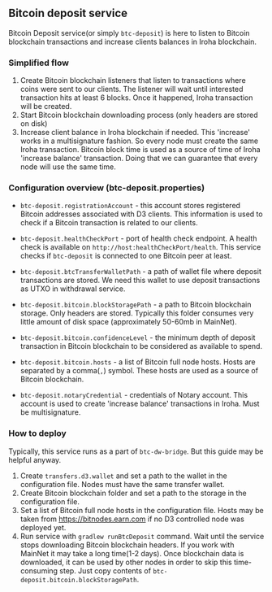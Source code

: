 
## Bitcoin deposit service
Bitcoin Deposit service(or simply `btc-deposit`) is here to listen to Bitcoin blockchain transactions and increase clients balances in Iroha blockchain. 

### Simplified flow
1) Create Bitcoin blockchain listeners that listen to transactions where coins were sent to our clients. The listener will wait until interested transaction hits at least 6 blocks. Once it happened, Iroha transaction will be created. 
2) Start Bitcoin blockchain downloading process (only headers are stored on disk)
3) Increase client balance in Iroha blockchain if needed. This 'increase' works in a multisignature fashion. So every node must create the same Iroha transaction. Bitcoin block time is used as a source of time of Iroha 'increase balance' transaction. Doing that we can guarantee that every node will use the same time.

### Configuration overview (btc-deposit.properties)
* `btc-deposit.registrationAccount` - this account stores registered Bitcoin addresses associated with D3 clients. This information is used to check if a Bitcoin transaction is related to our clients.

* `btc-deposit.healthCheckPort` - port of health check endpoint. A health check is available on `http://host:healthCheckPort/health`. This service checks if `btc-deposit` is connected to one Bitcoin peer at least.

* `btc-deposit.btcTransferWalletPath` - a path of wallet file where deposit transactions are stored. We need this wallet to use deposit transactions as UTXO in withdrawal service.

* `btc-deposit.bitcoin.blockStoragePath` - a path to Bitcoin blockchain storage.  Only headers are stored. Typically this folder consumes very little amount of disk space (approximately 50-60mb in MainNet).

* `btc-deposit.bitcoin.confidenceLevel` - the minimum depth of deposit transaction in Bitcoin blockchain to be considered as available to spend.

* `btc-deposit.bitcoin.hosts` - a list of Bitcoin full node hosts. Hosts are separated by a comma(`,`) symbol. These hosts are used as a source of Bitcoin blockchain. 

* `btc-deposit.notaryCredential` - credentials of Notary account. This account is used to create 'increase balance'  transactions in Iroha. Must be multisignature.

### How to deploy

Typically, this service runs as a part of `btc-dw-bridge`. But this guide may be helpful anyway.
1) Create `transfers.d3.wallet` and set a path to the wallet in the configuration file. Nodes must have the same transfer wallet.
2) Create Bitcoin blockchain folder and set a path to the storage in the configuration file.
3) Set a list of Bitcoin full node hosts in the configuration file. Hosts may be taken from https://bitnodes.earn.com if no D3 controlled node was deployed yet.
4) Run service with `gradlew runBtcDeposit` command. Wait until the service stops downloading  Bitcoin blockchain headers. If you work with MainNet it may take a long time(1-2 days). Once blockchain data is downloaded, it can be used by other nodes in order to skip this time-consuming step. Just copy contents of `btc-deposit.bitcoin.blockStoragePath`.
